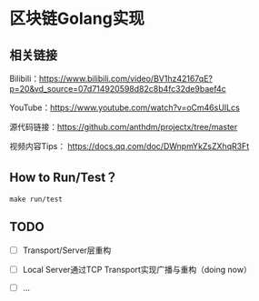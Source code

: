 # 区块链Golang实现

## 相关链接

Bilibili：https://www.bilibili.com/video/BV1hz42167qE?p=20&vd_source=07d714920598d82c8b4fc32de9baef4c

YouTube：https://www.youtube.com/watch?v=oCm46sUILcs

源代码链接：https://github.com/anthdm/projectx/tree/master

视频内容Tips： https://docs.qq.com/doc/DWnpmYkZsZXhqR3Ft

## How to Run/Test？

```
make run/test
```

## TODO

- [ ] Transport/Server层重构
- [ ] Local Server通过TCP Transport实现广播与重构（doing now）
- [ ] ...

